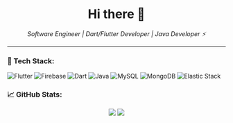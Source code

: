 <h1 align="center">Hi there 👋</h1>

<p align="center">
  <em>Software Engineer | Dart/Flutter Developer | Java Developer ⚡</em>
</p>

---

### 🧰 Tech Stack:
![Flutter](https://img.shields.io/badge/-Flutter-02569B?style=for-the-badge&logo=flutter&logoColor=white)
![Firebase](https://img.shields.io/badge/-Firebase-FFCA28?style=for-the-badge&logo=firebase&logoColor=white)
![Dart](https://img.shields.io/badge/-Dart-0175C2?style=for-the-badge&logo=dart&logoColor=white)
![Java](https://img.shields.io/badge/-Java-007396?style=for-the-badge&logo=java&logoColor=white)
![MySQL](https://img.shields.io/badge/-MySQL-4479A1?style=for-the-badge&logo=mysql&logoColor=white)
![MongoDB](https://img.shields.io/badge/-MongoDB-47A248?style=for-the-badge&logo=mongodb&logoColor=white)
![Elastic Stack](https://img.shields.io/badge/-Elastic%20Stack-005571?style=for-the-badge&logo=elastic&logoColor=white)

### 📈 GitHub Stats:
<p align="center">
  <img src="https://github-readme-stats.vercel.app/api?username=null-io&show_icons=true&theme=github_dark" />
  <img src="https://github-readme-streak-stats.herokuapp.com/?user=null-io&theme=github-dark" />
</p>
